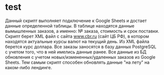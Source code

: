 # test
Данный скрипт выполняет подключение к Google Sheets и достает данные определенной таблицы. В таблице находятся данные вымышленных заказов, а именно: № заказа, стоимость и срок поставки. Скрипт берет XML файл с сайта www.cbr.ru (сайт ЦБ РФ), в котором находятся актуальные курсы валют на текущий день. Из XML файла берется курс доллара. Все заказы заносятся в базу данных PostgreSQL с учетом того, что в ней имелись данные ранее. Все данные из БД обновления с учетом новых/измененных/удаленных заказов из Google Sheets. Тем самым скрипт способен обновлять данные "на лету" на каком-либо лендинге.

